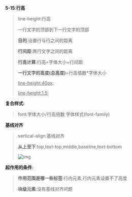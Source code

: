 **5-15**:**行高**

> line-height:行高
>
> 一行文字的顶部到下一行文字的顶部
>
> **目的**:设置行与行之间的距离
>
> **行间距**:两行文字之间的距离
>
> **行高计算**:行高=字体大小+行间距
>
> **一行文字的高度(总高度)**=行高倍数*字体大小
>
> <u>line-height:40px;</u>
>
> <u>line-height:1.5;</u>		



**复合样式:**

> font:字体大小/行高倍数   字体样式(font-family)



**基线对齐**

> vertical-align:基线对齐
>
>  **从上至下**:top,text-top,middle,baseline,text-bottom
>
> ![img](https://p.qpic.cn/edu_msgpic/0/D7CB754C86AB549EFE31AE8211E6E137/240)



**起作用的条件**:

> **作用范围是哪一些标签**:行内元素,行内元素设置不了高度
>
> **块级元素**:没有基线对齐问题



